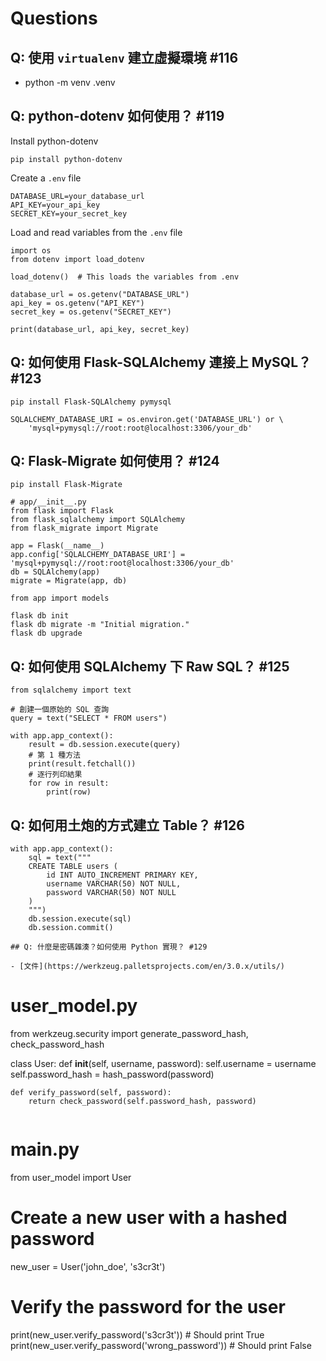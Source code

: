 # Questions

## Q: 使用 `virtualenv` 建立虛擬環境 #116

- python -m venv .venv

## Q: python-dotenv 如何使用？ #119

Install python-dotenv
```
pip install python-dotenv
```

Create a `.env` file
```
DATABASE_URL=your_database_url
API_KEY=your_api_key
SECRET_KEY=your_secret_key
```

Load and read variables from the `.env` file
```
import os
from dotenv import load_dotenv

load_dotenv()  # This loads the variables from .env

database_url = os.getenv("DATABASE_URL")
api_key = os.getenv("API_KEY")
secret_key = os.getenv("SECRET_KEY")

print(database_url, api_key, secret_key)
```

## Q: 如何使用 Flask-SQLAlchemy 連接上 MySQL？ #123

```
pip install Flask-SQLAlchemy pymysql
```

```
SQLALCHEMY_DATABASE_URI = os.environ.get('DATABASE_URL') or \
    'mysql+pymysql://root:root@localhost:3306/your_db'
```

## Q: Flask-Migrate 如何使用？ #124

```
pip install Flask-Migrate
```

```
# app/__init__.py
from flask import Flask
from flask_sqlalchemy import SQLAlchemy
from flask_migrate import Migrate

app = Flask(__name__)
app.config['SQLALCHEMY_DATABASE_URI'] = 'mysql+pymysql://root:root@localhost:3306/your_db'
db = SQLAlchemy(app)
migrate = Migrate(app, db)

from app import models
```

```
flask db init
flask db migrate -m "Initial migration."
flask db upgrade
```

## Q: 如何使用 SQLAlchemy 下 Raw SQL？ #125

```
from sqlalchemy import text

# 創建一個原始的 SQL 查詢
query = text("SELECT * FROM users")

with app.app_context():
    result = db.session.execute(query)
    # 第 1 種方法
    print(result.fetchall())
    # 逐行列印結果
    for row in result:
        print(row)
```

## Q: 如何用土炮的方式建立 Table？ #126

```
with app.app_context(): 
    sql = text("""
    CREATE TABLE users (
        id INT AUTO_INCREMENT PRIMARY KEY,
        username VARCHAR(50) NOT NULL,
        password VARCHAR(50) NOT NULL
    )
    """)
    db.session.execute(sql)
    db.session.commit()

## Q: 什麼是密碼雜湊？如何使用 Python 實現？ #129

- [文件](https://werkzeug.palletsprojects.com/en/3.0.x/utils/)

```
# user_model.py
from werkzeug.security import generate_password_hash, check_password_hash

class User:
    def __init__(self, username, password):
        self.username = username
        self.password_hash = hash_password(password)
    
    def verify_password(self, password):
        return check_password(self.password_hash, password)
```

```
# main.py
from user_model import User

# Create a new user with a hashed password
new_user = User('john_doe', 's3cr3t')

# Verify the password for the user
print(new_user.verify_password('s3cr3t'))  # Should print True
print(new_user.verify_password('wrong_password'))  # Should print False
```
